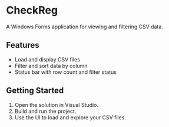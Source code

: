﻿# CheckReg

A Windows Forms application for viewing and filtering CSV data.

## Features
- Load and display CSV files
- Filter and sort data by column
- Status bar with row count and filter status

## Getting Started
1. Open the solution in Visual Studio.
2. Build and run the project.
3. Use the UI to load and explore your CSV files.